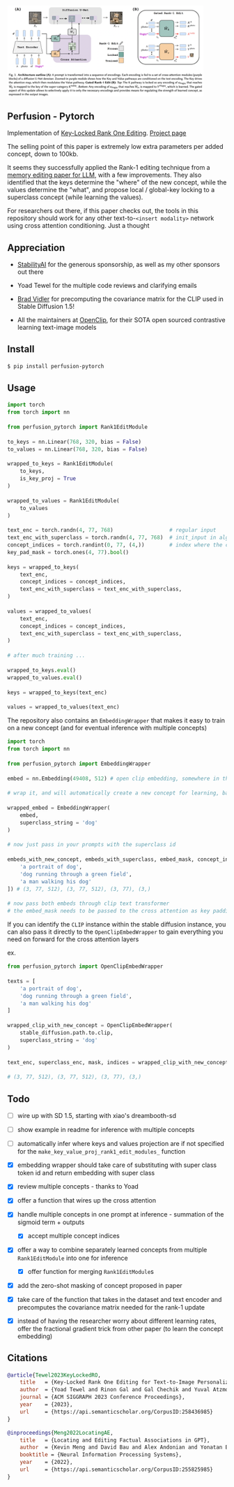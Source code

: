 <img src="./key-locked-rank-1-editing.png" width="450px"></img>

## Perfusion - Pytorch

Implementation of <a href="https://arxiv.org/abs/2305.01644">Key-Locked Rank One Editing</a>. <a href="https://research.nvidia.com/labs/par/Perfusion/">Project page</a>

The selling point of this paper is extremely low extra parameters per added concept, down to 100kb.

It seems they successfully applied the Rank-1 editing technique from a <a href="https://arxiv.org/abs/2202.05262">memory editing paper for LLM</a>, with a few improvements. They also identified that the keys determine the "where" of the new concept, while the values determine the "what", and propose local / global-key locking to a superclass concept (while learning the values).

For researchers out there, if this paper checks out, the tools in this repository should work for any other text-to-`<insert modality>` network using cross attention conditioning. Just a thought

## Appreciation

- <a href="https://stability.ai/">StabilityAI</a> for the generous sponsorship, as well as my other sponsors out there

- Yoad Tewel for the multiple code reviews and clarifying emails

- <a href="https://github.com/BradVidler">Brad Vidler</a> for precomputing the covariance matrix for the CLIP used in Stable Diffusion 1.5!

- All the maintainers at <a href="https://github.com/mlfoundations/open_clip">OpenClip</a>, for their SOTA open sourced contrastive learning text-image models

## Install

```bash
$ pip install perfusion-pytorch
```

## Usage

```python
import torch
from torch import nn

from perfusion_pytorch import Rank1EditModule

to_keys = nn.Linear(768, 320, bias = False)
to_values = nn.Linear(768, 320, bias = False)

wrapped_to_keys = Rank1EditModule(
    to_keys,
    is_key_proj = True
)

wrapped_to_values = Rank1EditModule(
    to_values
)

text_enc = torch.randn(4, 77, 768)                  # regular input
text_enc_with_superclass = torch.randn(4, 77, 768)  # init_input in algorithm 1, for key-locking
concept_indices = torch.randint(0, 77, (4,))        # index where the concept or superclass concept token is in the sequence
key_pad_mask = torch.ones(4, 77).bool()

keys = wrapped_to_keys(
    text_enc,
    concept_indices = concept_indices,
    text_enc_with_superclass = text_enc_with_superclass,
)

values = wrapped_to_values(
    text_enc,
    concept_indices = concept_indices,
    text_enc_with_superclass = text_enc_with_superclass,
)

# after much training ...

wrapped_to_keys.eval()
wrapped_to_values.eval()

keys = wrapped_to_keys(text_enc)

values = wrapped_to_values(text_enc)

```

The repository also contains an `EmbeddingWrapper` that makes it easy to train on a new concept (and for eventual inference with multiple concepts)

```python
import torch
from torch import nn

from perfusion_pytorch import EmbeddingWrapper

embed = nn.Embedding(49408, 512) # open clip embedding, somewhere in the module tree of stable diffusion

# wrap it, and will automatically create a new concept for learning, based on the superclass embed string

wrapped_embed = EmbeddingWrapper(
    embed,
    superclass_string = 'dog'
)

# now just pass in your prompts with the superclass id

embeds_with_new_concept, embeds_with_superclass, embed_mask, concept_indices = wrapped_embed([
    'a portrait of dog',
    'dog running through a green field',
    'a man walking his dog'
]) # (3, 77, 512), (3, 77, 512), (3, 77), (3,)

# now pass both embeds through clip text transformer
# the embed_mask needs to be passed to the cross attention as key padding mask
```

If you can identify the `CLIP` instance within the stable diffusion instance, you can also pass it directly to the `OpenClipEmbedWrapper` to gain everything you need on forward for the cross attention layers

ex.

```python
from perfusion_pytorch import OpenClipEmbedWrapper

texts = [
    'a portrait of dog',
    'dog running through a green field',
    'a man walking his dog'
]

wrapped_clip_with_new_concept = OpenClipEmbedWrapper(
    stable_diffusion.path.to.clip,
    superclass_string = 'dog'
)

text_enc, superclass_enc, mask, indices = wrapped_clip_with_new_concept(texts)

# (3, 77, 512), (3, 77, 512), (3, 77), (3,)
```

## Todo

- [ ] wire up with SD 1.5, starting with xiao's dreambooth-sd
- [ ] show example in readme for inference with multiple concepts
- [ ] automatically infer where keys and values projection are if not specified for the `make_key_value_proj_rank1_edit_modules_` function

- [x] embedding wrapper should take care of substituting with super class token id and return embedding with super class
- [x] review multiple concepts - thanks to Yoad
- [x] offer a function that wires up the cross attention
- [x] handle multiple concepts in one prompt at inference - summation of the sigmoid term + outputs
    - [x] accept multiple concept indices
- [x] offer a way to combine separately learned concepts from multiple `Rank1EditModule` into one for inference
    - [x] offer function for merging `Rank1EditModule`s
- [x] add the zero-shot masking of concept proposed in paper
- [x] take care of the function that takes in the dataset and text encoder and precomputes the covariance matrix needed for the rank-1 update
- [x] instead of having the researcher worry about different learning rates, offer the fractional gradient trick from other paper (to learn the concept embedding)

## Citations

```bibtex
@article{Tewel2023KeyLockedRO,
    title   = {Key-Locked Rank One Editing for Text-to-Image Personalization},
    author  = {Yoad Tewel and Rinon Gal and Gal Chechik and Yuval Atzmon},
    journal = {ACM SIGGRAPH 2023 Conference Proceedings},
    year    = {2023},
    url     = {https://api.semanticscholar.org/CorpusID:258436985}
}
```

```bibtex
@inproceedings{Meng2022LocatingAE,
    title   = {Locating and Editing Factual Associations in GPT},
    author  = {Kevin Meng and David Bau and Alex Andonian and Yonatan Belinkov},
    booktitle = {Neural Information Processing Systems},
    year    = {2022},
    url     = {https://api.semanticscholar.org/CorpusID:255825985}
}
```

